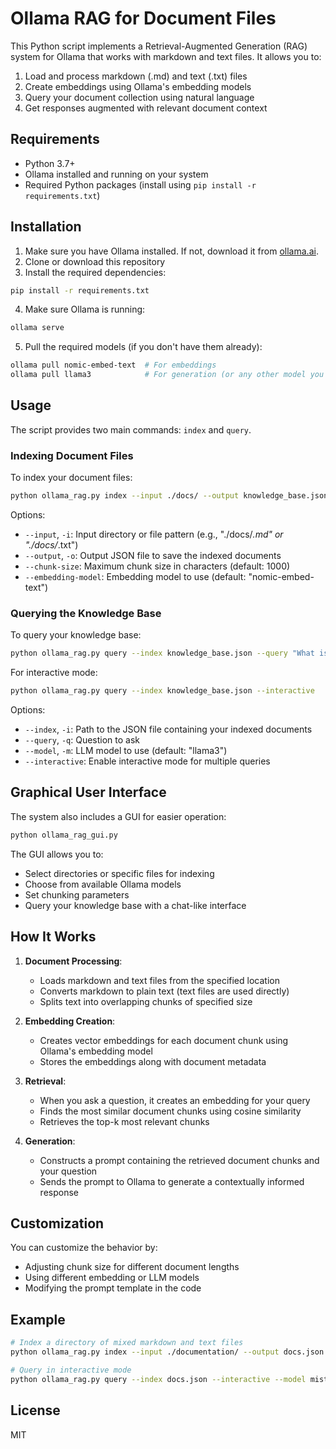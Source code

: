 # Ollama RAG for Document Files

This Python script implements a Retrieval-Augmented Generation (RAG) system for Ollama that works with markdown and text files. It allows you to:

1. Load and process markdown (.md) and text (.txt) files
2. Create embeddings using Ollama's embedding models
3. Query your document collection using natural language
4. Get responses augmented with relevant document context

## Requirements

- Python 3.7+
- Ollama installed and running on your system
- Required Python packages (install using `pip install -r requirements.txt`)

## Installation

1. Make sure you have Ollama installed. If not, download it from [ollama.ai](https://ollama.ai).
2. Clone or download this repository
3. Install the required dependencies:

```bash
pip install -r requirements.txt
```

4. Make sure Ollama is running:

```bash
ollama serve
```

5. Pull the required models (if you don't have them already):

```bash
ollama pull nomic-embed-text  # For embeddings
ollama pull llama3            # For generation (or any other model you prefer)
```

## Usage

The script provides two main commands: `index` and `query`.

### Indexing Document Files

To index your document files:

```bash
python ollama_rag.py index --input ./docs/ --output knowledge_base.json
```

Options:
- `--input`, `-i`: Input directory or file pattern (e.g., "./docs/*.md" or "./docs/*.txt")
- `--output`, `-o`: Output JSON file to save the indexed documents
- `--chunk-size`: Maximum chunk size in characters (default: 1000)
- `--embedding-model`: Embedding model to use (default: "nomic-embed-text")

### Querying the Knowledge Base

To query your knowledge base:

```bash
python ollama_rag.py query --index knowledge_base.json --query "What is RAG?"
```

For interactive mode:

```bash
python ollama_rag.py query --index knowledge_base.json --interactive
```

Options:
- `--index`, `-i`: Path to the JSON file containing your indexed documents
- `--query`, `-q`: Question to ask
- `--model`, `-m`: LLM model to use (default: "llama3")
- `--interactive`: Enable interactive mode for multiple queries

## Graphical User Interface

The system also includes a GUI for easier operation:

```bash
python ollama_rag_gui.py
```

The GUI allows you to:
- Select directories or specific files for indexing
- Choose from available Ollama models
- Set chunking parameters
- Query your knowledge base with a chat-like interface

## How It Works

1. **Document Processing**:
   - Loads markdown and text files from the specified location
   - Converts markdown to plain text (text files are used directly)
   - Splits text into overlapping chunks of specified size

2. **Embedding Creation**:
   - Creates vector embeddings for each document chunk using Ollama's embedding model
   - Stores the embeddings along with document metadata

3. **Retrieval**:
   - When you ask a question, it creates an embedding for your query
   - Finds the most similar document chunks using cosine similarity
   - Retrieves the top-k most relevant chunks

4. **Generation**:
   - Constructs a prompt containing the retrieved document chunks and your question
   - Sends the prompt to Ollama to generate a contextually informed response

## Customization

You can customize the behavior by:
- Adjusting chunk size for different document lengths
- Using different embedding or LLM models
- Modifying the prompt template in the code

## Example

```bash
# Index a directory of mixed markdown and text files
python ollama_rag.py index --input ./documentation/ --output docs.json

# Query in interactive mode
python ollama_rag.py query --index docs.json --interactive --model mistral
```

## License

MIT 